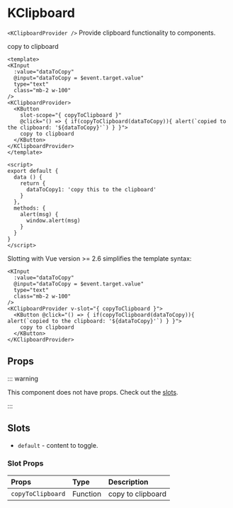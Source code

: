 # KClipboard

`<KClipboardProvider />` Provide clipboard functionality to components.

<KCard>
<div slot="body">
  <KInput :value="dataToCopy1" @input="dataToCopy1 = $event.target.value" type="text" class="mb-2 w-100" />
  <KClipboardProvider>
    <KButton
      slot-scope="{ copyToClipboard }"
      @click="() => { if(copyToClipboard(dataToCopy1)){ alert(`copied to the clipboard: '${dataToCopy1}'`) } }">
      copy to clipboard
    </KButton>
  </KClipboardProvider>
</div>
</KCard>

```vue
<template>
<KInput
  :value="dataToCopy"
  @input="dataToCopy = $event.target.value"
  type="text"
  class="mb-2 w-100"
/>
<KClipboardProvider>
  <KButton
    slot-scope="{ copyToClipboard }"
    @click="() => { if(copyToClipboard(dataToCopy)){ alert(`copied to the clipboard: '${dataToCopy}'`) } }">
    copy to clipboard
  </KButton>
</KClipboardProvider>
</template>

<script>
export default {
  data () {
    return {
      dataToCopy1: 'copy this to the clipboard'
    }
  },
  methods: {
    alert(msg) {
      window.alert(msg)
    }
  }
}
</script>
```

Slotting with Vue version >= 2.6 simplifies the template syntax:

```vue
<KInput
  :value="dataToCopy"
  @input="dataToCopy = $event.target.value"
  type="text"
  class="mb-2 w-100"
/>
<KClipboardProvider v-slot="{ copyToClipboard }">
  <KButton @click="() => { if(copyToClipboard(dataToCopy)){ alert(`copied to the clipboard: '${dataToCopy}'`) } }">
    copy to clipboard
  </KButton>
</KClipboardProvider>
```

## Props

::: warning

This component does not have props. Check out the [slots](#slots).

:::

## Slots

- `default` - content to toggle.

### Slot Props

| Props             | Type     | Description       |
| :---------------- | :------- | :---------------- |
| `copyToClipboard` | Function | copy to clipboard |

<script>
export default {
  data () {
    return {
      dataToCopy1: 'copy this to the clipboard'
    }
  },
  methods: {
    alert(msg) {
      window.alert(msg)
    }
  }
}
</script>
